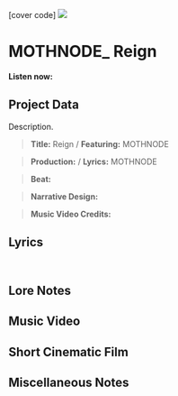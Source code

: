 [cover code] ![](57175019_319474918741616_8502199518755923887_n.jpg)

# MOTHNODE_ Reign

**Listen now:** 

## Project Data

Description.

> **Title:** Reign / **Featuring:** MOTHNODE

> **Production:**  / **Lyrics:** MOTHNODE

> **Beat:**

> **Narrative Design:**

> **Music Video Credits:**


## Lyrics

```


```

## Lore Notes

## Music Video

## Short Cinematic Film

## Miscellaneous Notes
